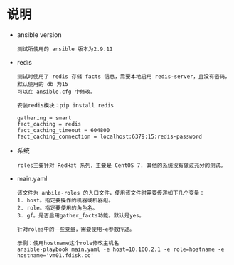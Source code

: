 # 说明

- ansible version

  ```text
  测试所使用的 ansible 版本为2.9.11
  ```

- redis

  ```text
  测试时使用了 redis 存储 facts 信息，需要本地启用 redis-server，且没有密码，默认使用的 db 为15
  可以在 ansible.cfg 中修改。

  安装redis模块：pip install redis

  gathering = smart
  fact_caching = redis
  fact_caching_timeout = 604800
  fact_caching_connection = localhost:6379:15:redis-password
  ```

- 系统

  ```text
  roles主要针对 RedHat 系列，主要是 CentOS 7. 其他的系统没有做过充分的测试。
  ```

- main.yaml

  ```text
  该文件为 anbile-roles 的入口文件，使用该文件时需要传递如下几个变量：
  1. host。指定要操作的机器或机器组。
  2. role。指定要使用的角色名。
  3. gf。是否启用gather_facts功能。默认是yes。

  针对roles中的一些变量，需要使用-e参数传递。

  示例：使用hostname这个role修改主机名
  ansible-playbook main.yaml -e host=10.100.2.1 -e role=hostname -e hostname='vm01.fdisk.cc'
  ```
